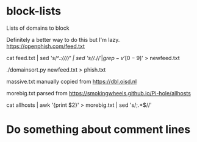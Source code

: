 # block-lists
Lists of domains to block


Definitely a better way to do this but I'm lazy.
https://openphish.com/feed.txt

cat feed.txt | sed 's/^.*\:\/\///' | sed 's/\/.*$//' | grep -v '[0-9]$' > newfeed.txt

./domainsort.py newfeed.txt > phish.txt

massive.txt manually copied from https://dbl.oisd.nl

morebig.txt parsed from https://smokingwheels.github.io/Pi-hole/allhosts

cat allhosts | awk '{print $2}' > morebig.txt | sed 's/\;.*$//'
# Do something about comment lines